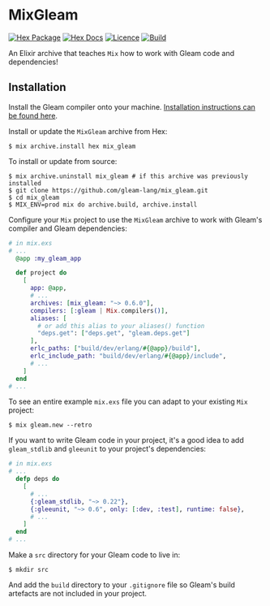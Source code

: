 # MixGleam

[![Hex Package](https://img.shields.io/hexpm/v/mix_gleam?color=ffaff3&label=%F0%9F%93%A6)](https://hex.pm/packages/mix_gleam)
[![Hex Docs](https://img.shields.io/badge/hex-docs-ffaff3?label=%F0%9F%93%9A)](https://hexdocs.pm/mix_gleam/)
[![Licence](https://img.shields.io/hexpm/l/mix_gleam?color=ffaff3&label=%F0%9F%93%83)](https://github.com/gleam-lang/mix_gleam/blob/main/LICENCE)
[![Build](https://img.shields.io/github/workflow/status/gleam-lang/mix_gleam/CI?color=ffaff3&label=%E2%9C%A8)](https://github.com/gleam-lang/mix_gleam/actions)

An Elixir archive that teaches `Mix` how to work with Gleam code and
dependencies!

## Installation

Install the Gleam compiler onto your machine. [Installation instructions can
be found here](https://gleam.run/getting-started/installing-gleam.html).

Install or update the `MixGleam` archive from Hex:

```shell
$ mix archive.install hex mix_gleam
```

To install or update from source:

```shell
$ mix archive.uninstall mix_gleam # if this archive was previously installed
$ git clone https://github.com/gleam-lang/mix_gleam.git
$ cd mix_gleam
$ MIX_ENV=prod mix do archive.build, archive.install
```

Configure your `Mix` project to use the `MixGleam` archive to work with Gleam's
compiler and Gleam dependencies:

```elixir
# in mix.exs
# ...
  @app :my_gleam_app

  def project do
    [
      app: @app,
      # ...
      archives: [mix_gleam: "~> 0.6.0"],
      compilers: [:gleam | Mix.compilers()],
      aliases: [
        # or add this alias to your aliases() function
        "deps.get": ["deps.get", "gleam.deps.get"]
      ],
      erlc_paths: ["build/dev/erlang/#{@app}/build"],
      erlc_include_path: "build/dev/erlang/#{@app}/include",
      # ...
    ]
  end
# ...
```

To see an entire example `mix.exs` file you can adapt to your existing `Mix`
project:

```shell
$ mix gleam.new --retro
```

If you want to write Gleam code in your project, it's a good idea to add
`gleam_stdlib` and `gleeunit` to your project's dependencies:

```elixir
# in mix.exs
# ...
  defp deps do
    [
      # ...
      {:gleam_stdlib, "~> 0.22"},
      {:gleeunit, "~> 0.6", only: [:dev, :test], runtime: false},
      # ...
    ]
  end
# ...
```

Make a `src` directory for your Gleam code to live in:

```shell
$ mkdir src
```

And add the `build` directory to your `.gitignore` file so Gleam's build
artefacts are not included in your project.
